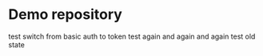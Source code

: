# Demo repository

test switch from basic auth to token
test again and again and again
test old state
